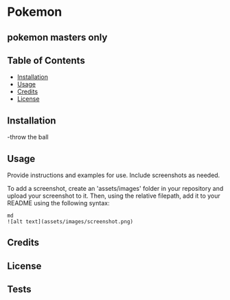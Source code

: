 
# Pokemon



## pokemon masters only


## Table of Contents 


- [Installation](#installation)
- [Usage](#usage)
- [Credits](#credits)
- [License](#license)

## Installation

-throw the ball


## Usage

Provide instructions and examples for use. Include screenshots as needed.

To add a screenshot, create an 'assets/images' folder in your repository and upload your screenshot to it. Then, using the relative filepath, add it to your README using the following syntax:

    md
    ![alt text](assets/images/screenshot.png)
    

## Credits



## License



## Tests
    